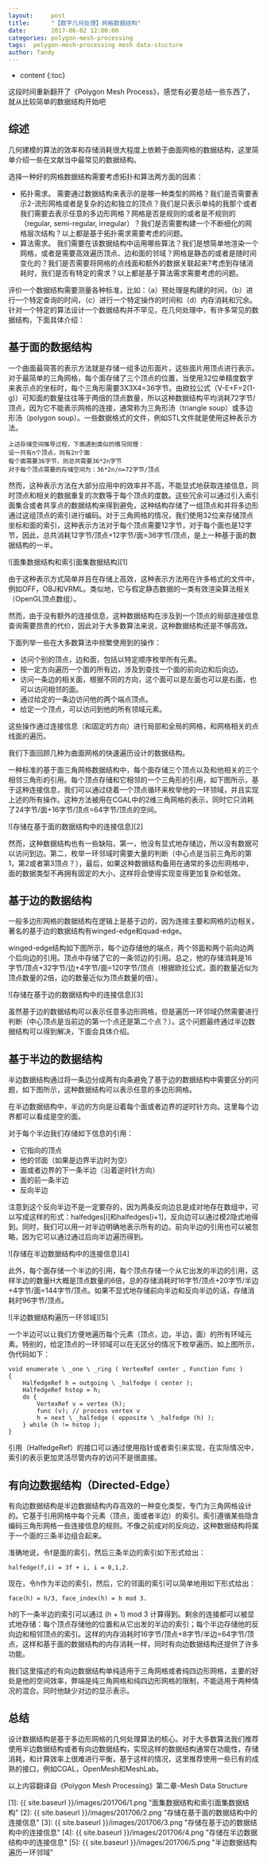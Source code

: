 ```yaml
---
layout:     post
title:      "【数字几何处理】网格数据结构"
date:       2017-06-02 12:00:00
categories: polygon-mesh-processing
tags:  polygon-mesh-processing mesh data-stucture
author: Tandy
---
```


* content
{:toc}

这段时间重新翻开了《Polygon Mesh Process》，感觉有必要总结一些东西了，就从比较简单的数据结构开始吧



## 综述

几何建模的算法的效率和存储消耗很大程度上依赖于曲面网格的数据结构，这里简单介绍一些在文献当中最常见的数据结构。

选择一种好的网格数据结构需要考虑拓扑和算法两方面的因素：

- 拓扑需求。	需要通过数据结构来表示的是哪一种类型的网格？我们是否需要表示2-流形网格或者是复杂的边和独立的顶点？我们是只表示单纯的我那个或者我们需要去表示任意的多边形网格？网格是否是规则的或者是不规则的（regular, semi-regular, irregular）？我们是否需要构建一个不断细化的网格层次结构？以上都是基于拓扑需求需要考虑的问题。
- 算法需求。	我们需要在该数据结构中运用哪些算法？我们是想简单地渲染一个网格，或者是需要高效遍历顶点、边和面的邻域？网格是静态的或者是随时间变化的？我们是否需要将网格的点线面和额外的数据关联起来?考虑到存储消耗时，我们是否有特定的需求？以上都是基于算法需求需要考虑的问题。

评价一个数据结构需要测量各种标准，比如：（a）预处理是构建的时间，（b）进行一个特定查询的时间，（c）进行一个特定操作的时间和（d）内存消耗和冗余。针对一个特定的算法设计一个数据结构并不罕见，在几何处理中，有许多常见的数据结构，下面具体介绍：

## 基于面的数据结构

一个曲面最简答的表示方法就是存储一组多边形面片，这些面片用顶点进行表示。对于最简单的三角网格，每个面存储了三个顶点的位置，当使用32位单精度数字来表示点的坐标时，每个三角形需要3X3X4=36字节。由欧拉公式（V-E+F=2(1-g)）可知面的数量往往等于两倍的顶点数量，所以这种数据结构平均消耗72字节/顶点，因为它不能表示网格的连接，通常称为三角形汤（triangle soup）或多边形汤（polygon soup）。一些数据格式的文件，例如STL文件就是使用这种表示方法。

    上述存储空间推导过程，下面遇到类似的情况同理：
	设一共有n个顶点，则有2n个面
	每个面需要36字节，则总共需要36*2n字节
	对于每个顶点需要的存储空间为：36*2n/n=72字节/顶点

然而，这种表示方法在大部分应用中的效率并不高，不能显式地获取连接信息，同时顶点和相关的数据重复的次数等于每个顶点的度数。这些冗余可以通过引入索引面集合或者共享点的数据结构来得到避免，这种结构存储了一组顶点和并将多边形通过这组顶点的索引进行编码。对于三角网格的情况，我们使用32位来存储顶点坐标和面的索引，这种表示方法对于每个顶点需要12字节，对于每个面也是12字节，因此，总共消耗12字节/顶点+12字节/面=36字节/顶点，是上一种基于面的数据结构的一半。

![面集数据结构和索引面集数据结构][1]

由于这种表示方式简单并且在存储上高效，这种表示方法用在许多格式的文件中，例如OFF，OBJ和VRML。类似地，它与假定静态数据的一类有效渲染算法相关（OpenGL顶点数组）。

然而，由于没有额外的连接信息，这种数据结构在涉及到一个顶点的局部连接信息查询需要昂贵的代价，因此对于大多数算法来说，这种数据结构还是不够高效。

下面列举一些在大多数算法中频繁使用到的操作：

- 访问个别的顶点，边和面，包括以特定顺序枚举所有元素。
- 按一定方向遍历一个面的所有边，涉及到查找一个面的前向边和后向边。
- 访问一条边的相关面，根据不同的方向，这个面可以是左面也可以是右面，也可以访问相邻的面。
- 通过给定的一条边访问他的两个端点顶点。
- 给定一个顶点，可以访问到他的所有领域元素。

这些操作通过连接信息（和固定的方向）进行局部和全局的网格，和网格相关的点线面的遍历。

我们下面回顾几种为曲面网格的快速遍历设计的数据结构。

一种标准的基于面三角网格数据结构中，每个面存储三个顶点以及和他相关的三个相邻三角形的引用。每个顶点存储和它相邻的一个三角形的引用，如下图所示，基于这种连接信息，我们可以通过绕着一个顶点循环来枚举他的一环领域，并且实现上述的所有操作。这种方法被用在CGAL中的2维三角网格的表示，同时它只消耗了24字节/面+16字节/顶点=64字节/顶点的空间。

![存储在基于面的数据结构中的连接信息][2]

然而，这种数据结构也有一些缺陷，第一，他没有显式地存储边，所以没有数据可以访问到边。第二，枚举一环邻域时需要大量的判断（中心点是当前三角形的第1，第2或者第3顶点？），最后，如果这种数据结构备用在通常的多边形网格中，面的数据类型不再拥有固定的大小，这样将会使得实现变得更加复杂和低效。

## 基于边的数据结构

一般多边形网格的数据结构在逻辑上是基于边的，因为连接主要和网格的边相关。著名的基于边的数据结构有winged-edge和quad-edge。

winged-edge结构如下图所示，每个边存储他的端点，两个邻面和两个前向边两个后向边的引用。顶点中存储了它的一条邻边的引用。总之，他的存储消耗是16字节/顶点+32字节/边+4字节/面=120字节/顶点（根据欧拉公式，面的数量近似为顶点数量的2倍，边的数量近似为顶点数量的倍）。

![存储在基于边的数据结构中的连接信息][3]

虽然基于边的数据结构可以表示任意多边形网格，但是遍历一环邻域仍然需要进行判断（中心顶点是当前边的第一个点还是第二个点？）。这个问题最终通过半边数据结构可以得到解决，下面会具体介绍。

## 基于半边的数据结构

半边数据结构通过将一条边分成两有向条避免了基于边的数据结构中需要区分的问题，如下图所示，这种数据结构可以表示任意的多边形网格。

在半边数据结构中，半边的方向是沿着每个面或者边界的逆时针方向。这里每个边界都可以看成是空的面。

对于每个半边我们存储如下信息的引用：

- 它指向的顶点
- 他的邻面（如果是边界半边时为空）
- 面或者边界的下一条半边（沿着逆时针方向）
- 面的前一条半边
- 反向半边

注意到这个反向半边不是一定要存的，因为两条反向边总是成对地存在数组中，可以写成这样的形式：halfedges[i]和halfedges[i+1]，反向边可以通过模2隐式地得到。同时，我们可以用一对半边明确地表示所有的边。前向半边的引用也可以被忽略，因为它可以通过通过后向半边遍历得到。

![存储在半边数据结构中的连接信息][4]

此外，每个面存储一个半边的引用，每个顶点存储一个从它出发的半边的引用，这样半边的数量H大概是顶点数量的6倍，总的存储消耗时16字节/顶点+20字节/半边+4字节/面=144字节/顶点。如果不显式地存储前向半边和反向半边的话，存储消耗时96字节/顶点。

![半边数据结构遍历一环邻域][5]

一个半边可以让我们方便地遍历每个元素（顶点，边，半边，面）的所有环域元素。特别的，给定顶点的一环邻域可以在无区分的情况下枚举遍历。如上图所示，伪代码如下：

	void enumerate \ _one \ _ring ( VertexRef center , Function func )
	{
		HalfedgeRef h = outgoing \ _halfedge ( center );
		HalfedgeRef hstop = h;
		do {
			VertexRef v = vertex (h);
			func (v); // process vertex v
			h = next \ _halfedge ( opposite \ _halfedge (h) );
		} while (h != hstop );
	}

引用（HalfedgeRef）的接口可以通过使用指针或者索引来实现，在实际情况中，索引的表示更加灵活尽管内存的访问不是很直接。

## 有向边数据结构（Directed-Edge）

有向边数据结构是半边数据结构内存高效的一种变化类型，专门为三角网格设计的。它基于引用网格中每个元素（顶点，面或者半边）的索引。索引遵循某些隐含编码三角形网格一些连接信息的规则。不像之前成对的反向边，这种数据结构将属于一个面的三条半边组合起来。

准确地说，令f是面的索引，然后三条半边的索引如下形式给出：

	halfedge(f,i) = 3f + i, i = 0,1,2.

现在，令h作为半边的索引，然后，它的邻面的索引可以简单地用如下形式给出：

	face(h) = h/3, face_index(h) = h mod 3.

h的下一条半边的索引可以通过 (h + 1) mod 3 计算得到。剩余的连接都可以被显式地存储：每个顶点存储他的位置和从它出发的半边的索引；每个半边存储他的反向边和相邻顶点的索引。这样的内存消耗时16字节/顶点+8字节/半边=64字节/顶点，这样和基于面的数据结构的内存消耗一样，同时有向边数据结构还提供了许多功能。

我们这里描述的有向边数据结构单纯适用于三角网格或者纯四边形网格，主要的好处是他的空间效率，弊端是纯三角网格和纯四边形网格的限制，不能适用于两种情况的混合。同时他缺少对边的显示表示。

## 总结

设计数据结构是基于多边形网格的几何处理算法的核心。对于大多数算法我们推荐使用半边数据结构或者有向边数据结构，实现这样的数据结构通常在功能性，存储消耗，和计算效率上很难进行平衡，基于这样的情况，这里推荐使用一些已有的成熟的接口，例如CGAL，OpenMesh和MeshLab。


以上内容翻译自《Polygon Mesh Processing》第二章-Mesh Data Structure

[1]: {{ site.baseurl }}/images/201706/1.png "面集数据结构和索引面集数据结构"
[2]: {{ site.baseurl }}/images/201706/2.png "存储在基于面的数据结构中的连接信息"
[3]: {{ site.baseurl }}/images/201706/3.png "存储在基于边的数据结构中的连接信息"
[4]: {{ site.baseurl }}/images/201706/4.png "存储在半边数据结构中的连接信息"
[5]: {{ site.baseurl }}/images/201706/5.png "半边数据结构遍历一环邻域"



